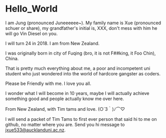 # Hello_World

I am Jung (pronounced Juneeeeee~). My family name is Xue (pronounced schuer or share), my grandfather's initial is, XXX, don't mess with him he will go Vin Diesel on you.  

I will turn 24 in 2018. I am from New Zealand.

I was originally born in city of Fuqing (bro, it is not F##king, it Foo Chin), China.

That is pretty much everything about me, a poor and incompetent uni student who just wondered into the world of hardcore gangster as coders.

Please be Friendly with me. I love you all. 

I wonder what I will become in 10 years, maybe I will actually achieve something good and people actually know me over here. 

From New Zealand, with Tim tams and love. (○´3｀)ﾉ⌒♡

I will send a packet of Tim Tams to first ever person that said hi to me on github, no matter where you are. Send you hi message to jxue533@aucklanduni.ac.nz. 
